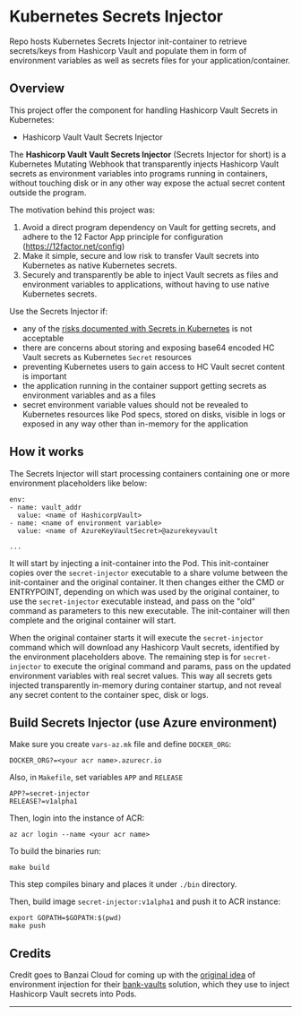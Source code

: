 # Kubernetes Secrets Injector

Repo hosts Kubernetes Secrets Injector init-container to retrieve secrets/keys from Hashicorp Vault and populate them in form of environment variables as well as secrets files for your application/container.


## Overview

This project offer the component for handling Hashicorp Vault Secrets in Kubernetes:

* Hashicorp Vault Vault Secrets Injector

The **Hashicorp Vault Vault Secrets Injector** (Secrets Injector for short) is a Kubernetes Mutating Webhook that transparently injects Hashicorp Vault secrets as environment variables into programs running in containers, without touching disk or in any other way expose the actual secret content outside the program.

The motivation behind this project was:

1. Avoid a direct program dependency on Vault for getting secrets, and adhere to the 12 Factor App principle for configuration (https://12factor.net/config)
2. Make it simple, secure and low risk to transfer Vault secrets into Kubernetes as native Kubernetes secrets.
3. Securely and transparently be able to inject Vault secrets as files and environment variables to applications, without having to use native Kubernetes secrets.

Use the Secrets Injector if:

* any of the [risks documented with Secrets in Kubernetes](https://kubernetes.io/docs/concepts/configuration/secret/#risks) is not acceptable
* there are concerns about storing and exposing base64 encoded HC Vault secrets as Kubernetes `Secret` resources
* preventing Kubernetes users to gain access to HC Vault secret content is important
* the application running in the container support getting secrets as environment variables and as a files
* secret environment variable values should not be revealed to Kubernetes resources like Pod specs, stored on disks, visible in logs or exposed in any way other than in-memory for the application

## How it works

The Secrets Injector will start processing containers containing one or more environment placeholders like below:

```
env:
- name: vault_addr
  value: <name of HashicorpVault>
- name: <name of environment variable>
  value: <name of AzureKeyVaultSecret>@azurekeyvault

...
```

It will start by injecting a init-container into the Pod. This init-container copies over the `secret-injector` executable to a share volume between the init-container and the original container. It then changes either the CMD or ENTRYPOINT, depending on which was used by the original container, to use the `secret-injector` executable instead, and pass on the "old" command as parameters to this new executable. The init-container will then complete and the original container will start.

When the original container starts it will execute the `secret-injector` command which will download any Hashicorp Vault secrets, identified by the environment placeholders above. The remaining step is for `secret-injector` to execute the original command and params, pass on the updated environment variables with real secret values. This way all secrets gets injected transparently in-memory during container startup, and not reveal any secret content to the container spec, disk or logs.


## Build Secrets Injector (use Azure environment)

Make sure you create `vars-az.mk` file and define `DOCKER_ORG`:

```
DOCKER_ORG?=<your acr name>.azurecr.io
```

Also, in `Makefile`, set variables `APP` and `RELEASE`

```
APP?=secret-injector
RELEASE?=v1alpha1
```

Then, login into the instance of ACR:

```
az acr login --name <your acr name>
```

To build the binaries run:

```
make build
```

This step compiles binary and places it under `./bin` directory.

Then, build image `secret-injector:v1alpha1` and push it to ACR instance:

```
export GOPATH=$GOPATH:$(pwd)
make push
```



## Credits

Credit goes to Banzai Cloud for coming up with the [original idea](https://banzaicloud.com/blog/inject-secrets-into-pods-vault/) of environment injection for their [bank-vaults](https://github.com/banzaicloud/bank-vaults) solution, which they use to inject Hashicorp Vault secrets into Pods.


---
